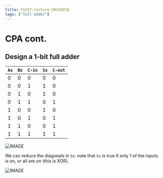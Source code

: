 ```yaml
---
title: CS137-lecture-20210218
tags: ["full adder"]
---
```


# CPA cont.

## Design a 1-bit full adder

`Ax` | `Bx` | `C-in` | `Sx` | `C-out`
--- | --- | --- | --- | ---
0 | 0 | 0 | 0 | 0
0 | 0 | 1 | 1 | 0
0 | 1 | 0 | 1 | 0
0 | 1 | 1 | 0 | 1
1 | 0 | 0 | 1 | 0
1 | 0 | 1 | 0 | 1
1 | 1 | 0 | 0 | 1
1 | 1 | 1 | 1 | 1

![IMAGE](/245B1B0E12841F1D410AF92CAC7951B1.jpg)

We can reduce the diagonals in `Sx`: note that `Sx` is true if only 1 of the inputs is on, or all are on (this is XOR).

![IMAGE](/EF0A4E5C543461E1AAEFE42DF0BF1CDD.jpg)
